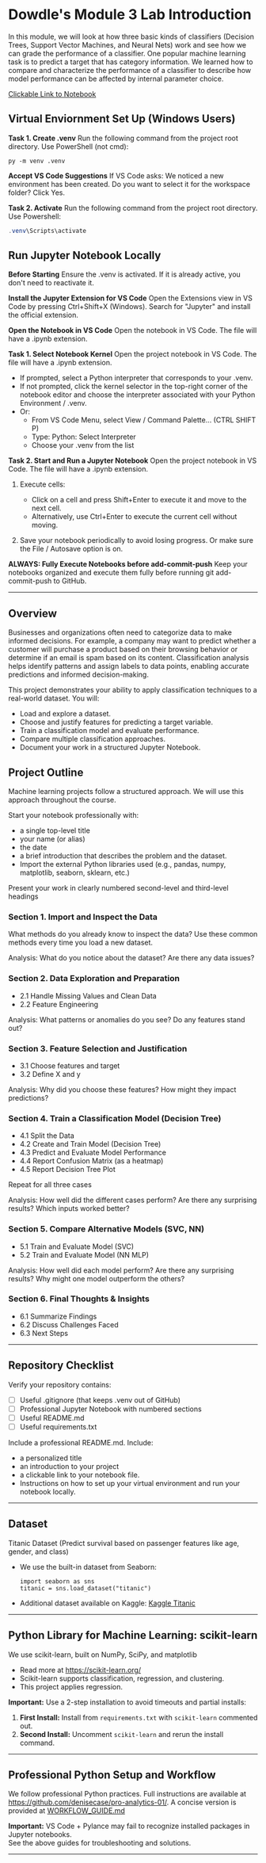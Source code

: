# Dowdle's Module 3 Lab Introduction
In this module, we will look at how three basic kinds of classifiers (Decision Trees, Support Vector Machines, and Neural Nets) work and see how we can grade the performance of a classifier. One popular machine learning task is to predict a target that has category information. We learned how to compare and characterize the performance of a classifier to describe how model performance can be affected by internal parameter choice.

[Clickable Link to Notebook](https://github.com/Bdowdle4/applied-ml-dowdle/blob/main/lab03/ml03_dowdle.ipynb)

## Virtual Enviornment Set Up (Windows Users)
**Task 1. Create .venv** Run the following command from the project root directory. Use PowerShell (not cmd):

```shell
py -m venv .venv
```

**Accept VS Code Suggestions** If VS Code asks: We noticed a new environment has been created. 
Do you want to select it for the workspace folder? Click Yes. 

**Task 2. Activate** Run the following command from the project root directory. Use Powershell:

```powershell
.venv\Scripts\activate
```

## Run Jupyter Notebook Locally
**Before Starting** Ensure the .venv is activated. If it is already active, you don't need to reactivate it.

**Install the Jupyter Extension for VS Code** Open the Extensions view in VS Code by pressing Ctrl+Shift+X (Windows). Search for "Jupyter" and install the official extension.

**Open the Notebook in VS Code** Open the notebook in VS Code. The file will have a .ipynb extension.

**Task 1. Select Notebook Kernel** Open the project notebook in VS Code. The file will have a .ipynb extension.
- If prompted, select a Python interpreter that corresponds to your .venv.  
- If not prompted, click the kernel selector in the top-right corner of the notebook editor and choose the interpreter associated with your Python Environment / .venv.
- Or:
   - From VS Code Menu, select View / Command Palette... (CTRL SHIFT P)
   - Type: Python: Select Interpreter 
   - Choose your .venv from the list

**Task 2. Start and Run a Jupyter Notebook** Open the project notebook in VS Code. The file will have a .ipynb extension.

1. Execute cells:  
   - Click on a cell and press Shift+Enter to execute it and move to the next cell.  
   - Alternatively, use Ctrl+Enter to execute the current cell without moving.

2. Save your notebook periodically to avoid losing progress. Or make sure the File / Autosave option is on.

**ALWAYS: Fully Execute Notebooks before add-commit-push** Keep your notebooks organized and execute them fully before running git add-commit-push to GitHub.

---

## Overview
Businesses and organizations often need to categorize data to make informed decisions. For example, a company may want to predict whether a customer will purchase a product based on their browsing behavior or determine if an email is spam based on its content. Classification analysis helps identify patterns and assign labels to data points, enabling accurate predictions and informed decision-making.

This project demonstrates your ability to apply classification techniques to a real-world dataset. You will:
- Load and explore a dataset.
- Choose and justify features for predicting a target variable.
- Train a classification model and evaluate performance.
- Compare multiple classification approaches.
- Document your work in a structured Jupyter Notebook.

## Project Outline
Machine learning projects follow a structured approach.
We will use this approach throughout the course. 

Start your notebook professionally with:
- a single top-level title
- your name (or alias)
- the date
- a brief introduction that describes the problem and the dataset.
- Import the external Python libraries used (e.g., pandas, numpy, matplotlib, seaborn, sklearn, etc.)

Present your work in clearly numbered second-level and third-level headings

### Section 1. Import and Inspect the Data
What methods do you already know to inspect the data? Use these common methods every time you load a new dataset.

Analysis: What do you notice about the dataset? Are there any data issues?

### Section 2. Data Exploration and Preparation
- 2.1 Handle Missing Values and Clean Data
- 2.2 Feature Engineering

Analysis: What patterns or anomalies do you see? Do any features stand out?

### Section 3. Feature Selection and Justification
- 3.1 Choose features and target
- 3.2 Define X and y

Analysis: Why did you choose these features? How might they impact predictions?

### Section 4. Train a Classification Model (Decision Tree)
- 4.1 Split the Data
- 4.2 Create and Train Model (Decision Tree)
- 4.3 Predict and Evaluate Model Performance
- 4.4 Report Confusion Matrix (as a heatmap)
- 4.5 Report Decision Tree Plot
  
 Repeat for all three cases 

Analysis: How well did the different cases perform? Are there any surprising results? Which inputs worked better? 

### Section 5. Compare Alternative Models (SVC, NN)
- 5.1 Train and Evaluate Model (SVC)
- 5.2 Train and Evaluate Model (NN MLP)
  
Analysis: How well did each model perform? Are there any surprising results? Why might one model outperform the others?

### Section 6. Final Thoughts & Insights
- 6.1 Summarize Findings
- 6.2 Discuss Challenges Faced
- 6.3 Next Steps

---

## Repository Checklist

Verify your repository contains:

- [ ] Useful .gitignore (that keeps .venv out of GitHub)
- [ ] Professional Jupyter Notebook with numbered sections   
- [ ] Useful README.md
- [ ] Useful requirements.txt

Include a professional README.md. Include:
- a personalized title
- an introduction to your project
- a clickable link to your notebook file.
- Instructions on how to set up your virtual environment and run your notebook locally.

---

## Dataset 
Titanic Dataset (Predict survival based on passenger features like age, gender, and class)

- We use the built-in dataset from Seaborn:
   ```
   import seaborn as sns
   titanic = sns.load_dataset("titanic")
   ```
- Additional dataset available on Kaggle:
   [Kaggle Titanic](https://www.kaggle.com/datasets/akshaysehgal/titanic-data-for-data-preprocessing)

--- 

## Python Library for Machine Learning: scikit-learn
We use scikit-learn, built on NumPy, SciPy, and matplotlib
   - Read more at <https://scikit-learn.org/>
   - Scikit-learn supports classification, regression, and clustering.
   - This project applies regression.

**Important:** Use a 2-step installation to avoid timeouts and partial installs:  
1. **First Install:** Install from `requirements.txt` with `scikit-learn` commented out.  
2. **Second Install:** Uncomment `scikit-learn` and rerun the install command.

---

## Professional Python Setup and Workflow
We follow professional Python practices. 
Full instructions are available at <https://github.com/denisecase/pro-analytics-01/>. 
A concise version is provided at [WORKFLOW_GUIDE.md](./docs/WORKFLOW_GUIDE.md)

**Important:** VS Code + Pylance may fail to recognize installed packages in Jupyter notebooks.  
See the above guides for troubleshooting and solutions.  

---